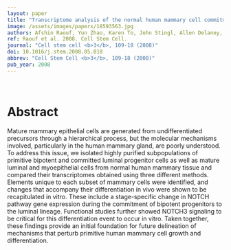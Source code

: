 ```yaml
---
layout: paper
title: "Transcriptome analysis of the normal human mammary cell commitment and differentiation process."
image: /assets/images/papers/18593563.jpg
authors: Afshin Raouf, Yun Zhao, Karen To, John Stingl, Allen Delaney, Mary Barbara, Norman Iscove, Steven Jones, Steven McKinney, Joanne Emerman, Samuel Aparicio, Marco Marra, Connie Eaves
ref: Raouf et al. 2008. Cell Stem Cell.
journal: "Cell stem cell <b>3</b>, 109-18 (2008)"
doi: 10.1016/j.stem.2008.05.018
abbrev: "Cell Stem Cell <b>3</b>, 109-18 (2008)"
pub_year: 2008
---
```


<br />
<div data-badge-popover="right" data-badge-type="donut" data-pmid="18593563" data-hide-no-mentions="true" class="altmetric-embed"></div>

# Abstract

Mature mammary epithelial cells are generated from undifferentiated precursors through a hierarchical process, but the molecular mechanisms involved, particularly in the human mammary gland, are poorly understood. To address this issue, we isolated highly purified subpopulations of primitive bipotent and committed luminal progenitor cells as well as mature luminal and myoepithelial cells from normal human mammary tissue and compared their transcriptomes obtained using three different methods. Elements unique to each subset of mammary cells were identified, and changes that accompany their differentiation in vivo were shown to be recapitulated in vitro. These include a stage-specific change in NOTCH pathway gene expression during the commitment of bipotent progenitors to the luminal lineage. Functional studies further showed NOTCH3 signaling to be critical for this differentiation event to occur in vitro. Taken together, these findings provide an initial foundation for future delineation of mechanisms that perturb primitive human mammary cell growth and differentiation.

